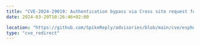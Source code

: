 ```yaml
---
title: "CVE-2024-29019: Authentication bypass via Cross site request forgery in ESPhome"
date: 2024-03-20T10:26:46+02:00

location: "https://github.com/SpikeReply/advisories/blob/main/cve/esphome/cve-2024-29019.md"
type: "cve_redirect"
---
```




